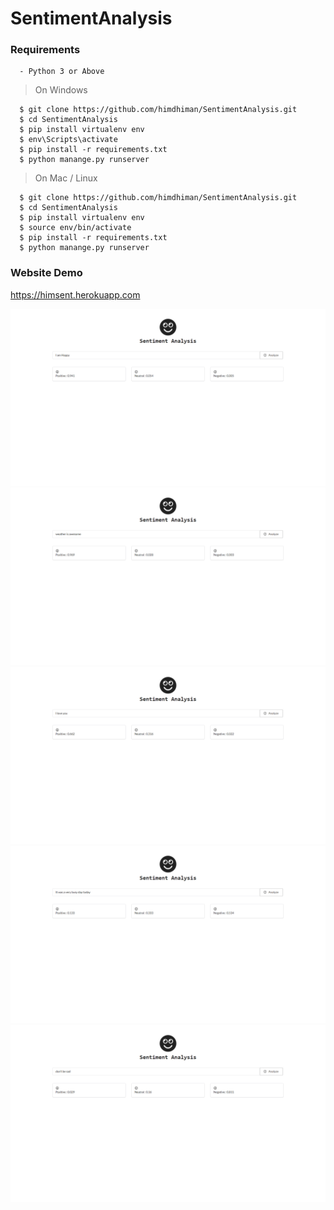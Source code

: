 # SentimentAnalysis

### Requirements
      - Python 3 or Above

> On Windows

      $ git clone https://github.com/himdhiman/SentimentAnalysis.git
      $ cd SentimentAnalysis
      $ pip install virtualenv env
      $ env\Scripts\activate
      $ pip install -r requirements.txt
      $ python manange.py runserver

> On Mac / Linux

      $ git clone https://github.com/himdhiman/SentimentAnalysis.git
      $ cd SentimentAnalysis
      $ pip install virtualenv env
      $ source env/bin/activate
      $ pip install -r requirements.txt
      $ python manange.py runserver
      
### Website Demo
https://himsent.herokuapp.com

![](1.png)
![](2.png)
![](3.png)
![](4.png)
![](5.png)
